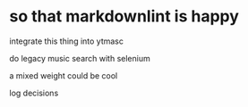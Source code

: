 # so that markdownlint is happy

integrate this thing into ytmasc

do legacy music search with selenium

a mixed weight could be cool

log decisions
